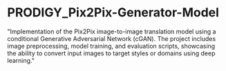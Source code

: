 # PRODIGY_Pix2Pix-Generator-Model
"Implementation of the Pix2Pix image-to-image translation model using a conditional Generative Adversarial Network (cGAN). The project includes image preprocessing, model training, and evaluation scripts, showcasing the ability to convert input images to target styles or domains using deep learning."
